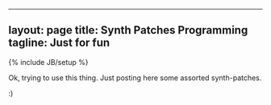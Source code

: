 
---
layout: page
title: Synth Patches Programming
tagline: Just for fun
---
{% include JB/setup %}

Ok, trying to use this thing. Just posting here some assorted synth-patches.

:)